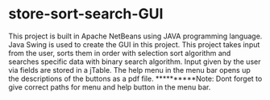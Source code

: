 # store-sort-search-GUI
This project is built in Apache NetBeans using JAVA programming language. Java Swing is used to create the GUI in this project. 
This project takes input from the user, sorts them in order with selection sort algorithm and searches specific data with binary search algorithm.
Input given by the user via fields are stored in a jTable.
The help menu in the menu bar opens up the descriptions of the buttons as a pdf file.
**********Note: Dont forget to give correct paths for menu and help button in the menu bar.
